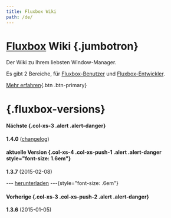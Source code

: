 ```yaml
---
title: Fluxbox Wiki
path: /de/
---
```

# [Fluxbox] Wiki {.jumbotron}
Der Wiki zu Ihrem liebsten Window-Manager.

Es gibt 2 Bereiche, für [Fluxbox-Benutzer] und [Fluxbox-Entwickler].

[Mehr erfahren]{.btn .btn-primary}


# {.fluxbox-versions}
#### Nächste {.col-xs-3 .alert .alert-danger}
**1.4.0** ([changelog])


#### aktuelle Version {.col-xs-4 .col-xs-push-1 .alert .alert-danger style="font-size: 1.6em"}
**1.3.7** (2015-02-08)

--- [herunterladen] ---{style="font-size: .6em"}


#### Vorherige {.col-xs-3 .col-xs-push-2 .alert .alert-danger}
**1.3.6** (2015-01-05)


[Fluxbox]: https://fluxbox.org

[Fluxbox-Benutzer]: /de/wiki/
[Fluxbox-Entwickler]: /de/devel/
[Mehr erfahren]: /de/wiki/Ueber-Fluxbox/

[herunterladen]: http://fluxbox.org/download/
[changelog]: http://git.fluxbox.org/fluxbox.git/plain/ChangeLog?h=prep/release-1.4.0
